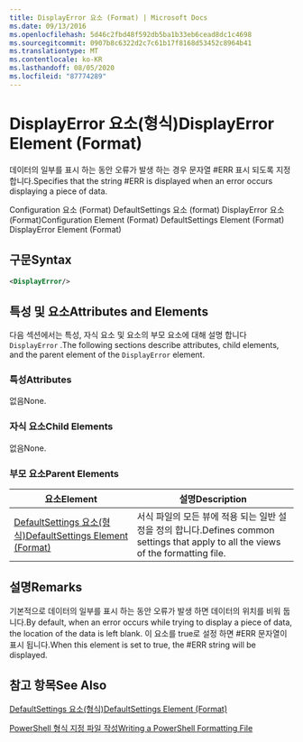 ```yaml
---
title: DisplayError 요소 (Format) | Microsoft Docs
ms.date: 09/13/2016
ms.openlocfilehash: 5d46c2fbd48f592db5ba1b33eb6cead8dc1c4698
ms.sourcegitcommit: 0907b8c6322d2c7c61b17f8168d53452c8964b41
ms.translationtype: MT
ms.contentlocale: ko-KR
ms.lasthandoff: 08/05/2020
ms.locfileid: "87774289"
---
```

# <a name="displayerror-element-format"></a><span data-ttu-id="a9981-102">DisplayError 요소(형식)</span><span class="sxs-lookup"><span data-stu-id="a9981-102">DisplayError Element (Format)</span></span>

<span data-ttu-id="a9981-103">데이터의 일부를 표시 하는 동안 오류가 발생 하는 경우 문자열 #ERR 표시 되도록 지정 합니다.</span><span class="sxs-lookup"><span data-stu-id="a9981-103">Specifies that the string #ERR is displayed when an error occurs displaying a piece of data.</span></span>

<span data-ttu-id="a9981-104">Configuration 요소 (Format) DefaultSettings 요소 (format) DisplayError 요소 (Format)</span><span class="sxs-lookup"><span data-stu-id="a9981-104">Configuration Element (Format) DefaultSettings Element (Format) DisplayError Element (Format)</span></span>

## <a name="syntax"></a><span data-ttu-id="a9981-105">구문</span><span class="sxs-lookup"><span data-stu-id="a9981-105">Syntax</span></span>

```xml
<DisplayError/>
```

## <a name="attributes-and-elements"></a><span data-ttu-id="a9981-106">특성 및 요소</span><span class="sxs-lookup"><span data-stu-id="a9981-106">Attributes and Elements</span></span>

<span data-ttu-id="a9981-107">다음 섹션에서는 특성, 자식 요소 및 요소의 부모 요소에 대해 설명 합니다 `DisplayError` .</span><span class="sxs-lookup"><span data-stu-id="a9981-107">The following sections describe attributes, child elements, and the parent element of the `DisplayError` element.</span></span>

### <a name="attributes"></a><span data-ttu-id="a9981-108">특성</span><span class="sxs-lookup"><span data-stu-id="a9981-108">Attributes</span></span>

<span data-ttu-id="a9981-109">없음</span><span class="sxs-lookup"><span data-stu-id="a9981-109">None.</span></span>

### <a name="child-elements"></a><span data-ttu-id="a9981-110">자식 요소</span><span class="sxs-lookup"><span data-stu-id="a9981-110">Child Elements</span></span>

<span data-ttu-id="a9981-111">없음</span><span class="sxs-lookup"><span data-stu-id="a9981-111">None.</span></span>

### <a name="parent-elements"></a><span data-ttu-id="a9981-112">부모 요소</span><span class="sxs-lookup"><span data-stu-id="a9981-112">Parent Elements</span></span>

|<span data-ttu-id="a9981-113">요소</span><span class="sxs-lookup"><span data-stu-id="a9981-113">Element</span></span>|<span data-ttu-id="a9981-114">설명</span><span class="sxs-lookup"><span data-stu-id="a9981-114">Description</span></span>|
|-------------|-----------------|
|[<span data-ttu-id="a9981-115">DefaultSettings 요소(형식)</span><span class="sxs-lookup"><span data-stu-id="a9981-115">DefaultSettings Element (Format)</span></span>](./defaultsettings-element-format.md)|<span data-ttu-id="a9981-116">서식 파일의 모든 뷰에 적용 되는 일반 설정을 정의 합니다.</span><span class="sxs-lookup"><span data-stu-id="a9981-116">Defines common settings that apply to all the views of the formatting file.</span></span>|

## <a name="remarks"></a><span data-ttu-id="a9981-117">설명</span><span class="sxs-lookup"><span data-stu-id="a9981-117">Remarks</span></span>

<span data-ttu-id="a9981-118">기본적으로 데이터의 일부를 표시 하는 동안 오류가 발생 하면 데이터의 위치를 비워 둡니다.</span><span class="sxs-lookup"><span data-stu-id="a9981-118">By default, when an error occurs while trying to display a piece of data, the location of the data is left blank.</span></span> <span data-ttu-id="a9981-119">이 요소를 true로 설정 하면 #ERR 문자열이 표시 됩니다.</span><span class="sxs-lookup"><span data-stu-id="a9981-119">When this element is set to true, the #ERR string will be displayed.</span></span>

## <a name="see-also"></a><span data-ttu-id="a9981-120">참고 항목</span><span class="sxs-lookup"><span data-stu-id="a9981-120">See Also</span></span>

[<span data-ttu-id="a9981-121">DefaultSettings 요소(형식)</span><span class="sxs-lookup"><span data-stu-id="a9981-121">DefaultSettings Element (Format)</span></span>](./defaultsettings-element-format.md)

[<span data-ttu-id="a9981-122">PowerShell 형식 지정 파일 작성</span><span class="sxs-lookup"><span data-stu-id="a9981-122">Writing a PowerShell Formatting File</span></span>](./writing-a-powershell-formatting-file.md)
